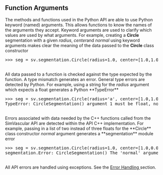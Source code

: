 ## Function Arguments

The methods and functions used in the Python API are able to use Python keyword (named) arguments. This allows functions to
know the names of the arguments they accept. Keyword arguments are used to clarify which values are used by what arguments.
For example, creating a **Circle** segmentation with a given <i>radius</i>, <i>center</i>and <i>normal</i> using keyword arguments makes clear
the meaning of the data passed to the **Circle** class constructor

<pre>
>>> seg = sv.segmentation.Circle(radius=1.0, center=[1.0,1.0,1.0], normal=[1.0,0.0,0.0])
</pre>

<br>
All data passed to a function is checked against the type expected by the function. A type mismatch generates an error.
General type errors are detected by Python. For example, using a string for the <i>radius</i> argument which expects a 
float generates a Python **TypeError**

<pre>
>>> seg = sv.segmentation.Circle(radius='a', center=[1.0,1.0,1.0], normal=[1.0,0.0,0.0])
TypeError: CircleSegmentation() argument 1 must be float, not str
</pre>

<br>
Errors associated with data needed by the C++ functions called from the SimVascular API are detected within the API C++
implementation. For example, passing in a list of two instead of three floats for the **Circle** class constructor 
<i>normal</i> argument generates a **segmentation** module error

<pre>
>>> seg = sv.segmentation.Circle(radius=1.0, center=[1.0,0.0,0.0], normal=[1.0])
segmentation.Error: CircleSegmentation() The 'normal' argument is not a 3D point (three float values).
</pre>

<br>
All API errors are handled using exceptions. See the <a href="#error_handling"> Error Handling </a> section.
